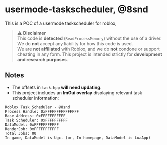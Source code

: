 # usermode-taskscheduler, @8snd
This is a POC of a usermode taskscheduler for roblox, 
> ⚠ **Disclaimer**  
> This code is **detected** (`ReadProcessMemory`) without the use of a driver. We do **not** accept any liability for how this code is used.  
> We are **not affiliated** with Roblox, and we do **not** condone or support cheating in any form. This project is intended strictly for **development and research purposes**.  

## Notes  
- The offsets in `task.hpp` **will need updating**.  
- This project includes an **ImGui overlay** displaying relevant task scheduler information:  


```
Roblox Task Scheduler - @8snd
Process Handle: 0xFFFFFFFFFFFFFFF
Base Address: 0xFFFFFFFFFFF
Task Scheduler: 0xFFFFFFFFFF
DataModel: 0xFFFFFFFFFFF
RenderJob: 0xFFFFFFFFFFF
Total Jobs: 00
In game, DataModel is Ugc. (or, In homepage, DataModel is LuaApp)
```
